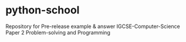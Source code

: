 # python-school
Repository for Pre-release example &amp; answer IGCSE-Computer-Science Paper 2 Problem-solving and Programming
